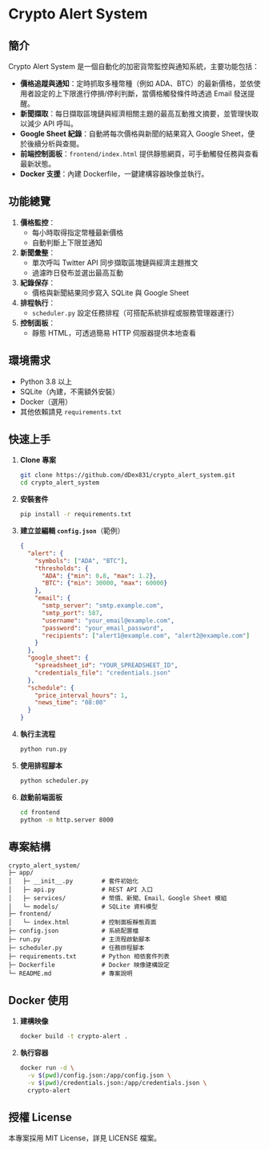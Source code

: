 # Crypto Alert System

## 簡介
Crypto Alert System 是一個自動化的加密貨幣監控與通知系統，主要功能包括：

- **價格追蹤與通知**：定時抓取多種幣種（例如 ADA、BTC）的最新價格，並依使用者設定的上下限進行停損/停利判斷，當價格觸發條件時透過 Email 發送提醒。
- **新聞擷取**：每日擷取區塊鏈與經濟相關主題的最高互動推文摘要，並管理快取以減少 API 呼叫。
- **Google Sheet 紀錄**：自動將每次價格與新聞的結果寫入 Google Sheet，便於後續分析與查閱。
- **前端控制面板**：`frontend/index.html` 提供靜態網頁，可手動觸發任務與查看最新狀態。
- **Docker 支援**：內建 Dockerfile，一鍵建構容器映像並執行。

## 功能總覽
1. **價格監控**：
   - 每小時取得指定幣種最新價格
   - 自動判斷上下限並通知
2. **新聞彙整**：
   - 單次呼叫 Twitter API 同步擷取區塊鏈與經濟主題推文
   - 過濾昨日發布並選出最高互動
3. **紀錄保存**：
   - 價格與新聞結果同步寫入 SQLite 與 Google Sheet
4. **排程執行**：
   - `scheduler.py` 設定任務排程（可搭配系統排程或服務管理器運行）
5. **控制面板**：
   - 靜態 HTML，可透過簡易 HTTP 伺服器提供本地查看

## 環境需求
- Python 3.8 以上
- SQLite（內建，不需額外安裝）
- Docker（選用）
- 其他依賴請見 `requirements.txt`

## 快速上手
1. **Clone 專案**
   ```bash
   git clone https://github.com/dDex831/crypto_alert_system.git
   cd crypto_alert_system
   ```
2. **安裝套件**
   ```bash
   pip install -r requirements.txt
   ```
3. **建立並編輯 `config.json`**（範例）
   ```json
   {
     "alert": {
       "symbols": ["ADA", "BTC"],
       "thresholds": {
         "ADA": {"min": 0.8, "max": 1.2},
         "BTC": {"min": 30000, "max": 60000}
       },
       "email": {
         "smtp_server": "smtp.example.com",
         "smtp_port": 587,
         "username": "your_email@example.com",
         "password": "your_email_password",
         "recipients": ["alert1@example.com", "alert2@example.com"]
       }
     },
     "google_sheet": {
       "spreadsheet_id": "YOUR_SPREADSHEET_ID",
       "credentials_file": "credentials.json"
     },
     "schedule": {
       "price_interval_hours": 1,
       "news_time": "08:00"
     }
   }
   ```
4. **執行主流程**
   ```bash
   python run.py
   ```
5. **使用排程腳本**
   ```bash
   python scheduler.py
   ```
6. **啟動前端面板**
   ```bash
   cd frontend
   python -m http.server 8000
   ```

## 專案結構
```text
crypto_alert_system/
├─ app/
│   ├─ __init__.py        # 套件初始化
│   ├─ api.py             # REST API 入口
│   ├─ services/          # 幣價、新聞、Email、Google Sheet 模組
│   └─ models/            # SQLite 資料模型
├─ frontend/
│   └─ index.html         # 控制面板靜態頁面
├─ config.json            # 系統配置檔
├─ run.py                 # 主流程啟動腳本
├─ scheduler.py           # 任務排程腳本
├─ requirements.txt       # Python 相依套件列表
├─ Dockerfile             # Docker 映像建構設定
└─ README.md              # 專案說明
```

## Docker 使用
1. **建構映像**
   ```bash
   docker build -t crypto-alert .
   ```
2. **執行容器**
   ```bash
   docker run -d \
     -v $(pwd)/config.json:/app/config.json \
     -v $(pwd)/credentials.json:/app/credentials.json \
     crypto-alert
   ```

## 授權 License
本專案採用 MIT License，詳見 LICENSE 檔案。
